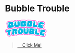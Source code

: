 # Bubble Trouble

[![Logo](https://github.com/abdullahtabish/bubbleTrouble/blob/main/images/logo.png)](https://count-bubbletrouble.netlify.app/#/)

> [&nbsp;&nbsp;&nbsp;&nbsp;Click Me!](https://count-bubbletrouble.netlify.app/#/)
